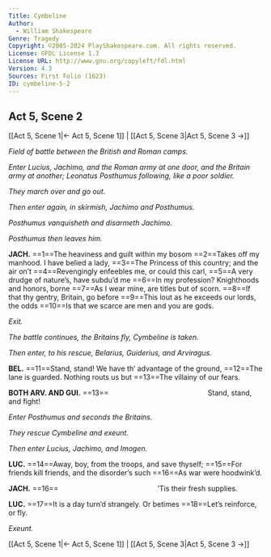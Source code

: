 ```yaml
---
Title: Cymbeline
Author: 
  - William Shakespeare
Genre: Tragedy
Copyright: ©2005-2024 PlayShakespeare.com. All rights reserved.
License: GFDL License 1.3
License URL: http://www.gnu.org/copyleft/fdl.html
Version: 4.3
Sources: First Folio (1623)
ID: cymbeline-5-2
---
```


## Act 5, Scene 2
[[Act 5, Scene 1|← Act 5, Scene 1]] | [[Act 5, Scene 3|Act 5, Scene 3 →]]

*Field of battle between the British and Roman camps.*

*Enter Lucius, Jachimo, and the Roman army at one door, and the Britain army at another; Leonatus Posthumus following, like a poor soldier.*

*They march over and go out.*

*Then enter again, in skirmish, Jachimo and Posthumus.*

*Posthumus vanquisheth and disarmeth Jachimo.*

*Posthumus then leaves him.*

**JACH.**
==1==The heaviness and guilt within my bosom
==2==Takes off my manhood. I have belied a lady,
==3==The Princess of this country; and the air on’t
==4==Revengingly enfeebles me, or could this carl,
==5==A very drudge of nature’s, have subdu’d me
==6==In my profession? Knighthoods and honors, borne
==7==As I wear mine, are titles but of scorn.
==8==If that thy gentry, Britain, go before
==9==This lout as he exceeds our lords, the odds
==10==Is that we scarce are men and you are gods.

*Exit.*

*The battle continues, the Britains fly, Cymbeline is taken.*

*Then enter, to his rescue, Belarius, Guiderius, and Arviragus.*

**BEL.**
==11==Stand, stand! We have th’ advantage of the ground,
==12==The lane is guarded. Nothing routs us but
==13==The villainy of our fears.

**BOTH ARV. AND GUI.**
==13==              Stand, stand, and fight!

*Enter Posthumus and seconds the Britains.*

*They rescue Cymbeline and exeunt.*

*Then enter Lucius, Jachimo, and Imogen.*

**LUC.**
==14==Away, boy, from the troops, and save thyself;
==15==For friends kill friends, and the disorder’s such
==16==As war were hoodwink’d.

**JACH.**
==16==              ’Tis their fresh supplies.

**LUC.**
==17==It is a day turn’d strangely. Or betimes
==18==Let’s reinforce, or fly.

*Exeunt.*

[[Act 5, Scene 1|← Act 5, Scene 1]] | [[Act 5, Scene 3|Act 5, Scene 3 →]]